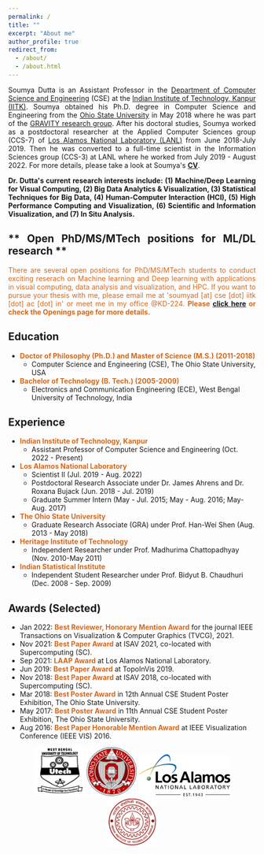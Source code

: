 ```yaml
---
permalink: /
title: ""
excerpt: "About me"
author_profile: true
redirect_from: 
  - /about/
  - /about.html
---
```



<div style="text-align: justify"> <p>
Soumya Dutta is an Assistant Professor in the <a href="https://www.cse.iitk.ac.in">Department of Computer Science and Engineering</a> (CSE) at the <a href="https://www.iitk.ac.in">Indian Institute of Technology, Kanpur (IITK)</a>. Soumya obtained his Ph.D. degree in Computer Science and Engineering from the <a href="https://www.osu.edu/">Ohio State University</a> in May 2018 where he was part of the <a href="https://sites.google.com/view/gravity-research-group/">GRAVITY research group</a>. After his doctoral studies, Soumya worked as a postdoctoral researcher at the Applied Computer Sciences group (CCS-7) of <a href="https://www.lanl.gov/">Los Alamos National Laboratory (LANL)</a> from June 2018-July 2019. Then he was converted to a full-time scientist in the Information Sciences group (CCS-3) at LANL where he worked from July 2019 - August 2022. For more details, please take a look at Soumya's <b><a href="/docs/Soumya_CV.pdf">CV</a></b>.
</p>


<p><strong>
Dr. Dutta's current research interests include: (1) Machine/Deep Learning for Visual Computing, (2) Big Data Analytics & Visualization, (3) Statistical Techniques for Big Data, (4) Human-Computer Interaction (HCI), (5) High Performance Computing and Visualization, (6) Scientific and Information Visualization, and (7) In Situ Analysis.
</strong></p>

<!-- <h2> ** Want to join our group? ** </h2>

<p>
<span style="color:Chocolate">
There are a few positions (currently no positions for B.Tech. students) available in my group to do research on big data visual analytics, machine learning for visual computing, statistical visualization, high performance and in situ visual analysis, and data science. <b>Please  <a href='../openings'>click here</a> or check the Openings page for more details.</b>
</span>
</p> -->

<h2> ** Open PhD/MS/MTech positions for ML/DL research ** </h2>

<p>
<span style="color:Chocolate">
There are several open positions for PhD/MS/MTech students to conduct exciting reserach on Machine learning and Deep learning with applications in visual computing, data analysis and visualization, and HPC. If you want to pursue your thesis with me, please email me at 'soumyad [at] cse [dot] iitk [dot] ac [dot] in' or meet me in my office @KD-224. <b>Please  <a href='../openings'>click here</a> or check the Openings page for more details.</b>
</span>
</p>

</div>


## Education

* <b><span style="color:Chocolate">Doctor of Philosophy (Ph.D.) and Master of Science (M.S.) (2011-2018)</span></b>
	* Computer Science and Engineering (CSE), The Ohio State University, USA
* <b><span style="color:Chocolate">Bachelor of Technology (B. Tech.) (2005-2009)</span></b>
	* Electronics and Communication Engineering (ECE), West Bengal University of Technology, India

## Experience


* <b><span style="color:Chocolate">Indian Institute of Technology, Kanpur</span></b>
	* Assistant Professor of Computer Science and Engineering (Oct. 2022 - Present)
* <b><span style="color:Chocolate">Los Alamos National Laboratory</span></b>
	* Scientist II (Jul. 2019 - Aug. 2022)
	* Postdoctoral Research Associate under Dr. James Ahrens and Dr. Roxana Bujack (Jun. 2018 - Jul. 2019)
	* Graduate Summer Intern (May - Jul. 2015; May - Aug. 2016; May-Aug. 2017)
* <b><span style="color:Chocolate">The Ohio State University</span></b>
	* Graduate Research Associate (GRA)  under Prof. Han-Wei Shen (Aug. 2013 - May 2018)
* <b><span style="color:Chocolate">Heritage Institute of Technology</span></b>
	* Independent Researcher under Prof. Madhurima Chattopadhyay (Nov. 2010-May 2011)
* <b><span style="color:Chocolate">Indian Statistical Institute</span></b>
	* Independent Student Researcher under Prof. Bidyut B. Chaudhuri (Dec. 2008 - Sep. 2009)


## Awards (Selected)

* Jan 2022: <b><span style="color:Chocolate">Best Reviewer, Honorary Mention Award</span></b> for the journal IEEE Transactions on Visualization & Computer Graphics (TVCG), 2021.
* Nov 2021: <b><span style="color:Chocolate">Best Paper Award</span></b> at ISAV 2021, co-located with Supercomputing (SC).
* Sep 2021: <b><span style="color:Chocolate">LAAP Award</span></b> at Los Alamos National Laboratory.
* Jun 2019: <b><span style="color:Chocolate">Best Paper Award</span></b> at TopoInVis 2019.
* Nov 2018: <b><span style="color:Chocolate">Best Paper Award</span></b> at ISAV 2018, co-located with Supercomputing (SC).
* Mar 2018: <b><span style="color:Chocolate">Best Poster Award</span></b> in 12th Annual CSE Student Poster Exhibition, The Ohio State University.
* May 2017: <b><span style="color:Chocolate">Best Poster Award</span></b> in 11th Annual CSE Student Poster Exhibition, The Ohio State University.
* Aug 2016: <b><span style="color:Chocolate">Best Paper Honorable Mention Award</span></b> at IEEE Visualization Conference (IEEE VIS) 2016.



<div><center><img style="height:100px" src="/images/wbut.png"/>
<img style="height:100px" src="/images/OSU.png"/>
<img style="height:85px" src="/images/LANL_logo.png"/>
<img style="height:100px" src="/images/iitkredlogo.png"/>
</center></div>
